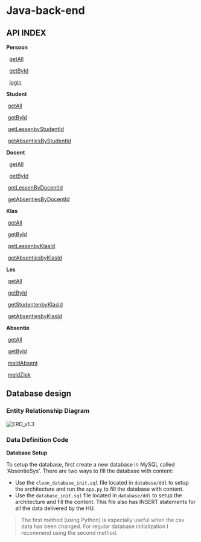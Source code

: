 # Java-back-end



## API INDEX

**Persoon**

​		 [getAll](absentieAPI/docs/persoon/persoonGetAll.md)

​		 [getById](absentieAPI/docs/persoon/persoonGetById.md)

​		 [login](absentieAPI/docs/persoon/persoonLogin.md)

**Student**

​		[getAll](absentieAPI/docs/student/studentGetAll.md)

​		[getById](absentieAPI/docs/student/studentGetById.md)

​		[getLessenbyStudentId](absentieAPI/docs/student/studentGetLessenByStudentId)

​		[getAbsentiesByStudentId](absentieAPI/docs/student/studentGetAbsentiesByStudentId.md)

**Docent**

 		[getAll](absentieAPI/docs/docent/docentGetAll.md)

 		[getById](absentieAPI/docs/docent/studentGetById.md)

​		[getLessenByDocentId](absentieAPI/docs/docent/docentGetLessenByDocentId.md)

​		[getAbsentiesByDocentId](absentieAPI/docs/docent/docentGetAbsentiesByDocentId.md)

**Klas**

​		[getAll](absentieAPI/docs/klas/klasGetAll.md)

​		[getById](absentieAPI/docs/klas/klasGetById.md)

​		[getLessenbyKlasId](absentieAPI/docs/klas/klasGetLessenByKlasId)

​		[getAbsentiesbyKlasId](absentieAPI/docs/klas/klasGetAbsentiesByKlasId)

**Les**

​		[getAll](absentieAPI/docs/les/lesGetAll.md)

​		[getById](absentieAPI/docs/les/lesGetById.md)

​		[getStudentenbyKlasId](absentieAPI/docs/les/lesGetStudentenByKlasId)

​		[getAbsentiesbyKlasId](absentieAPI/docs/les/lesGetAbsentiesByKlasId)

**Absentie**

​		[getAll](absentieAPI/docs/absentie/absentieGetAll.md)

​		[getById](absentieAPI/docs/absentie/absentieGetById.md)

​		[meldAbsent](absentieAPI/docs/absentie/absentieMeldAbsent.md)

​		[meldZiek](absentieAPI/docs/absentie/absentieMeldZiek.md)





## Database design

### Entity Relationship Diagram



![ERD_v1.3](database/diagrams/ERD_v1.4.png)



### Data Definition Code

**Database Setup**

To setup the database, first create a new database in MySQL called 'AbsentieSys'. There are two ways to fill the database with content:

- Use the `clean_database_init.sql` file located in `database/ddl` to setup the architecture and run the `app.py` to fill the database with content.
- Use the `database_init.sql` file located in  `database/ddl` to setup the architecture and fill the content. This file also has INSERT statements for all the data delivered by the HU.

> The first method (using Python) is especially useful when the csv data has been changed. For regular database initialization I recommend using the second method.
